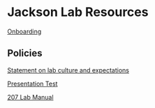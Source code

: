 <meta name='robots' content='noindex,nofollow' />

# Jackson Lab Resources

[Onboarding](onboarding.md)

## Policies

[Statement on lab culture and expectations](statement.md)

[Presentation Test](presentations/presentation.html)

[207 Lab Manual](LabManual/LabManual_v_112623.md)